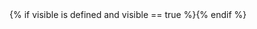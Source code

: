 <div class="tab-content" id="tab-content-{{ id }}" style="display: none;">

{{ body }}

</div>{% if visible is defined and visible == true %}<script>switchTab("{{ id }}");</script>{% endif %}